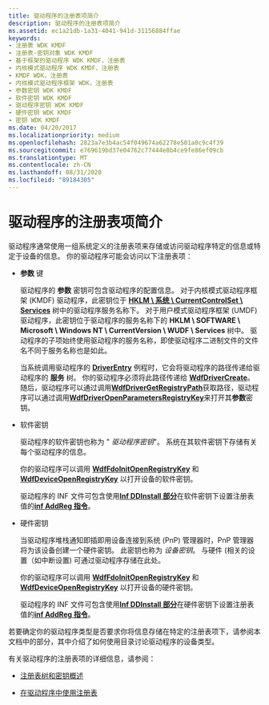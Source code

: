 ```yaml
---
title: 驱动程序的注册表项简介
description: 驱动程序的注册表项简介
ms.assetid: ec1a21db-1a31-4041-941d-31156884ffae
keywords:
- 注册表 WDK KMDF
- 注册表-密钥对象 WDK KMDF
- 基于框架的驱动程序 WDK KMDF，注册表
- 内核模式驱动程序 WDK KMDF、注册表
- KMDF WDK，注册表
- 内核模式驱动程序框架 WDK，注册表
- 参数密钥 WDK KMDF
- 软件密钥 WDK KMDF
- 驱动程序密钥 WDK KMDF
- 硬件密钥 WDK KMDF
- 密钥 WDK KMDF
ms.date: 04/20/2017
ms.localizationpriority: medium
ms.openlocfilehash: 2823a7e3b4ac54f049674a62278e501a0c9c4f39
ms.sourcegitcommit: e769619bd37e04762c77444e8b4ce9fe86ef09cb
ms.translationtype: MT
ms.contentlocale: zh-CN
ms.lasthandoff: 08/31/2020
ms.locfileid: "89184305"
---
```

# <a name="introduction-to-registry-keys-for-drivers"></a>驱动程序的注册表项简介


驱动程序通常使用一组系统定义的注册表项来存储或访问驱动程序特定的信息或特定于设备的信息。 你的驱动程序可能会访问以下注册表项：

-   **参数** 键

    驱动程序的 **参数** 密钥可包含驱动程序的配置信息。 对于内核模式驱动程序框架 (KMDF) 驱动程序，此密钥位于 [**HKLM \\ 系统 \\ CurrentControlSet \\ Services**](../install/hklm-system-currentcontrolset-services-registry-tree.md) 树中的驱动程序服务名称下。 对于用户模式驱动程序框架 (UMDF) 驱动程序，此密钥位于驱动程序的服务名称下的 **HKLM \\ SOFTWARE \\ Microsoft \\ Windows NT \\ CurrentVersion \\ WUDF \\ Services** 树中。 驱动程序的子项始终使用驱动程序的服务名称，即使驱动程序二进制文件的文件名不同于服务名称也是如此。

    当系统调用驱动程序的 [**DriverEntry**](./driverentry-for-kmdf-drivers.md) 例程时，它会将驱动程序的路径传递给驱动程序的 **服务** 树。 你的驱动程序必须将此路径传递给 [**WdfDriverCreate**](/windows-hardware/drivers/ddi/wdfdriver/nf-wdfdriver-wdfdrivercreate)。 随后，驱动程序可以通过调用[**WdfDriverGetRegistryPath**](/windows-hardware/drivers/ddi/wdfdriver/nf-wdfdriver-wdfdrivergetregistrypath)获取路径，驱动程序可以通过调用[**WdfDriverOpenParametersRegistryKey**](/windows-hardware/drivers/ddi/wdfdriver/nf-wdfdriver-wdfdriveropenparametersregistrykey)来打开其**参数**密钥。

-   软件密钥

    驱动程序的软件密钥也称为 " *驱动程序密钥*"。 系统在其软件密钥下存储有关每个驱动程序的信息。

    你的驱动程序可以调用 [**WdfFdoInitOpenRegistryKey**](/windows-hardware/drivers/ddi/wdffdo/nf-wdffdo-wdffdoinitopenregistrykey) 和 [**WdfDeviceOpenRegistryKey**](/windows-hardware/drivers/ddi/wdfdevice/nf-wdfdevice-wdfdeviceopenregistrykey) 以打开设备的软件密钥。

    驱动程序的 INF 文件可包含使用[**Inf DDInstall 部分**](../install/inf-ddinstall-section.md)在软件密钥下设置注册表值的[**inf AddReg 指令**](../install/inf-addreg-directive.md)。

-   硬件密钥

    当驱动程序堆栈通知即插即用设备连接到系统 (PnP) 管理器时，PnP 管理器将为该设备创建一个硬件密钥。 此密钥也称为 *设备密钥*。 与硬件 (相关的设置（如中断设置) 可通过驱动程序存储在此处。

    你的驱动程序可以调用 [**WdfFdoInitOpenRegistryKey**](/windows-hardware/drivers/ddi/wdffdo/nf-wdffdo-wdffdoinitopenregistrykey) 和 [**WdfDeviceOpenRegistryKey**](/windows-hardware/drivers/ddi/wdfdevice/nf-wdfdevice-wdfdeviceopenregistrykey) 以打开设备的硬件密钥。

    驱动程序的 INF 文件可包含使用[**Inf DDInstall 部分**](../install/inf-ddinstall-hw-section.md)在硬件密钥下设置注册表值的[**inf AddReg 指令**](../install/inf-addreg-directive.md)。

若要确定你的驱动程序类型是否要求你将信息存储在特定的注册表项下，请参阅本文档中的部分，其中介绍了如何使用目录讨论驱动程序的设备类型。

有关驱动程序的注册表项的详细信息，请参阅：

-   [注册表树和密钥概述](../install/overview-of-registry-trees-and-keys.md)

-   [在驱动程序中使用注册表](https://docs.microsoft.com/windows-hardware/drivers/kernel/using-the-registry-in-a-driver)

 

